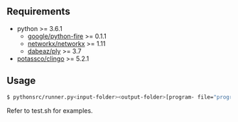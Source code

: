 ## Requirements

* python >= 3.6.1
  * [google/python-fire](https://github.com/google/python-fire) >= 0.1.1
  * [networkx/networkx](https://github.com/networkx/networkx) >= 1.11
  * [dabeaz/ply](https://github.com/dabeaz/ply) >= 3.7
* [potassco/clingo](https://github.com/potassco/clingo/releases) >= 5.2.1

## Usage

```bash
$ pythonsrc/runner.py<input-folder><output-folder>[program- file="program.lp"] [query-file="queries.lp"] [--mode="gcf"]
```

Refer to test.sh for examples.

